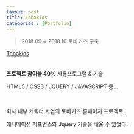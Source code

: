 ```yaml
---
layout: post
title: Tobakids
categories : [Portfolio]
---
```

> 2018.09 ~ 2018.10 토바키즈 구축

[Tobakids](http://tobacomics.com/main.html)
<br>
<br>
<br>
<strong>프로젝트 참여율 40%</strong>
<span>사용프로그램 & 기술</span>
<p>HTML5 / CSS3 / JQUERY / JAVASCRIPT 등...</p>
<br>
<p>회사 내부 캐릭터 사업의 토바키즈 홈페이지 프로젝트.</p>
<p>애니메이션 퍼포먼스와 Jquery 기술을 배울 수 있었다.</p>






